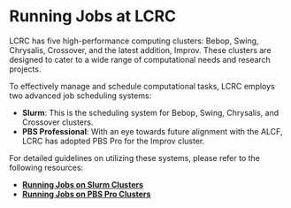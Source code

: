 # Running Jobs at LCRC

LCRC has five high-performance computing clusters: Bebop, Swing, Chrysalis, Crossover, and the latest addition, Improv. These clusters are designed to cater to a wide range of computational needs and research projects.

To effectively manage and schedule computational tasks, LCRC employs two advanced job scheduling systems:

- **Slurm**: This is the scheduling system for Bebop, Swing, Chrysalis, and Crossover clusters.
- **PBS Professional**: With an eye towards future alignment with the ALCF, LCRC has adopted PBS Pro for the Improv cluster.

For detailed guidelines on utilizing these systems, please refer to the following resources:

- [**Running Jobs on Slurm Clusters**](slurm-clusters.md)
- [**Running Jobs on PBS Pro Clusters**](pbs-pro-clusters.md)
